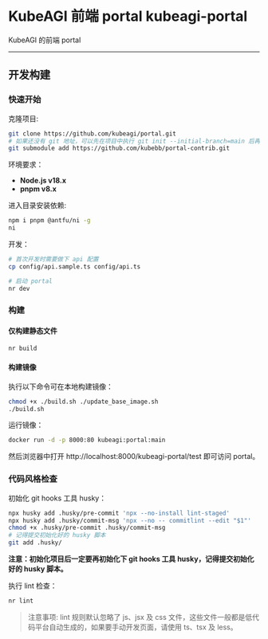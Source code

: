 # KubeAGI 前端 portal kubeagi-portal

KubeAGI 的前端 portal

---

## 开发构建

### 快速开始

克隆项目:

```bash
git clone https://github.com/kubeagi/portal.git
# 如果还没有 git 地址，可以先在项目中执行 git init --initial-branch=main 后再初始化 submodule
git submodule add https://github.com/kubebb/portal-contrib.git
```

环境要求：

- **Node.js v18.x**
- **pnpm v8.x**

进入目录安装依赖:

```bash
npm i pnpm @antfu/ni -g
ni
```

开发：

```bash
# 首次开发时需要做下 api 配置
cp config/api.sample.ts config/api.ts

# 启动 portal
nr dev
```

### 构建

#### 仅构建静态文件

```bash
nr build
```

#### 构建镜像

执行以下命令可在本地构建镜像：

```bash
chmod +x ./build.sh ./update_base_image.sh
./build.sh
```

运行镜像：

```bash
docker run -d -p 8000:80 kubeagi:portal:main
```

然后浏览器中打开 http://localhost:8000/kubeagi-portal/test 即可访问 portal。

### 代码风格检查

初始化 git hooks 工具 husky：

```bash
npx husky add .husky/pre-commit 'npx --no-install lint-staged'
npx husky add .husky/commit-msg 'npx --no -- commitlint --edit "$1"'
chmod +x .husky/pre-commit .husky/commit-msg
# 记得提交初始化好的 husky 脚本
git add .husky/
```

**注意：初始化项目后一定要再初始化下 git hooks 工具 husky，记得提交初始化好的 husky 脚本。**

执行 lint 检查：

```bash
nr lint
```

> 注意事项: lint 规则默认忽略了 js、jsx 及 css 文件，这些文件一般都是低代码平台自动生成的，如果要手动开发页面，请使用 ts、tsx 及 less。
